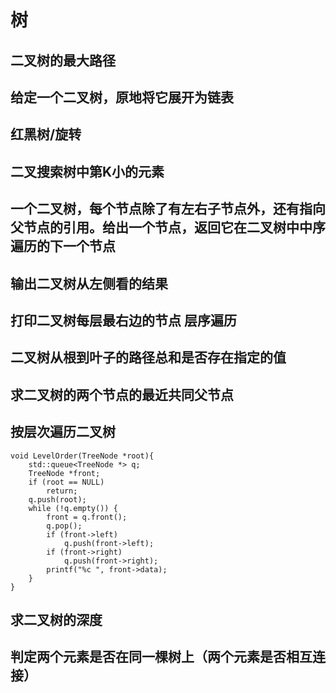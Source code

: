 # 树

## 二叉树的最大路径

## 给定一个二叉树，原地将它展开为链表

## 红黑树/旋转

## 二叉搜索树中第K小的元素

## 一个二叉树，每个节点除了有左右子节点外，还有指向父节点的引用。给出一个节点，返回它在二叉树中中序遍历的下一个节点

## 输出二叉树从左侧看的结果

## 打印二叉树每层最右边的节点 层序遍历

## 二叉树从根到叶子的路径总和是否存在指定的值

## 求二叉树的两个节点的最近共同父节点

## 按层次遍历二叉树

```
void LevelOrder(TreeNode *root){
    std::queue<TreeNode *> q;
    TreeNode *front;
    if (root == NULL)
        return;
    q.push(root);
    while (!q.empty()) {
        front = q.front();
        q.pop();
        if (front->left)
            q.push(front->left);
        if (front->right)
            q.push(front->right);
        printf("%c ", front->data);
    }
}
```

## 求二叉树的深度

## 判定两个元素是否在同一棵树上（两个元素是否相互连接）